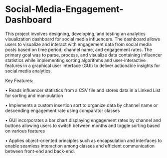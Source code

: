 # Social-Media-Engagement-Dashboard

This project involves designing, developing, and testing an analytics visualization dashboard for social media influencers. The dashboard allows users to visualize and interact with engagement data from social media posts based on time period, channel name, and engagement rates. The primary goal was to parse, process, and visualize data containing influencer statistics while implementing sorting algorithms and user-interactive features in a graphical user interface (GUI) to deliver actionable insights for social media analytics.

Key Features:

• Reads influencer statistics from a CSV file and stores data in a Linked List for sorting and manipulation

• Implements a custom insertion sort to organize data by channel name or descending engagement rate using comparator classes

• GUI incorporates a bar chart displaying engagement rates by channel and buttons allowing users to switch between months and toggle sorting based on various features

• Applies object-oriented principles such as encapsulation and interfaces to enable seamless interaction among classes and efficient communication between front-end and back-end.


